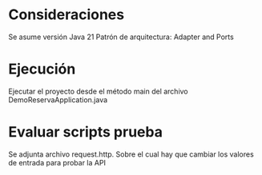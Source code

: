 # Consideraciones
Se asume versión Java 21
Patrón de arquitectura: Adapter and Ports

# Ejecución
Ejecutar el proyecto desde el método main del archivo DemoReservaApplication.java


# Evaluar scripts prueba
Se adjunta archivo request.http. Sobre el cual hay que cambiar los valores de entrada para probar la API
